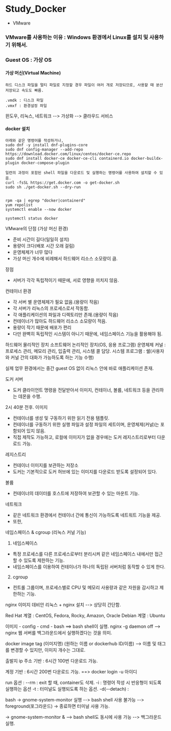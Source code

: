 # Study_Docker

- VMware

### VMware를 사용하는 이유 : Windows 환경에서 Linux를 설치 및 사용하기 위해서.

### Guest OS : 가상 OS

#### 가상 머신(Virtual Machine) 

	하드 디스크 파일을 멀티 파일로 지정할 경우 파일이 여러 개로 저장되므로, 사용할 때 분산 저장되고 속도도 빠름.
 	
  	.vmdk : 디스크 파일
	.vmxf : 환경설정 파일

윈도우, 리눅스, 네트워크 --> 가상화 --> 클라우드 서비스


#### docker 설치

 	아래와 같은 명령어를 작성하거나,
	sudo dnf -y install dnf-plugins-core
	sudo dnf config-manager --add-repo https://download.docker.com/linux/centos/docker-ce.repo
	sudo dnf install docker-ce docker-ce-cli containerd.io docker-buildx-plugin docker-compose-plugin

	일련의 과정이 포함된 shell 파일을 다운로드 및 실행하는 명령어를 사용하여 설치할 수 있음.
	curl -fsSL https://get.docker.com -o get-docker.sh
	sudo sh ./get-docker.sh --dry-run


	rpm -qa | egrep "docker|containerd"
	yum repolist
	systemctl enable --now docker

	systemctl status docker




VMware의 단점 (가상 머신 환경)
- 준비 시간이 길다(일일히 설치)
- 용량이 크다(배포 시간 오래 걸림)
- 운영체제가 너무 많다
- 가상 머신 개수에 비례해서 하드웨어 리소스 소모량이 큼.

장점
- 서버가 각각 독립적이기 때문에, 서로 영향을 끼치지 않음.

컨테이너 환경
- 각 서버 별 운영체제가 필요 없음.(용량이 작음)
- 각 서버가 리눅스의 프로세스로서 작동함.
- 각 애플리케이션의 파일과 디렉토리만 존재.(용량이 작음)
- 컨테이너가 많아도 하드웨어 리소스 소모량이 적음.
- 용량이 작기 때문에 배포가 편리
- 다만 완벽히 독립적인 시스템이 아니기 때문에, 네임스페이스 기능을 활용해야 됨.

하드웨어		물리적인 장치
소프트웨어 	논리적인 장치(OS, 응용 프로그램)
운영체제		커널 : 프로세스 관리, 메모리 관리, 입출력 관리, 시스템 콜 담당.
			시스템 프로그램 : 쉘(사용자와 커널 간의 대화가 가능하도록 하는 기능 수행)

실제 업무 환경에서는 중간 guest OS 없이 리눅스 안에 바로 애플리케이션 존재.

도커 서버
- 도커 클라이언트 명령을 전달받아서 이미지, 컨테이너, 볼륨, 네트워크 등을 관리하는 데몬을 수행.

2시 40분 전후.
이미지
- 컨테이너를 생성 및 구동하기 위한 읽기 전용 템플릿.
- 컨테이너를 구동하기 위한 실행 파일과 설정 파일의 세트이며, 운영체제(커널)는 포함되어 있지 않음.
- 직접 제작도 가능하고, 로컬에 이미지가 없을 경우에는 도커 레지스트리로부터 다운로드 가능.

레지스트리
- 컨테이너 이미지를 보관하는 저장소
- 도커는 기본적으로 도커 허브에 있는 이미지를 다운로드 받도록 설정되어 있다.

볼륨
- 컨테이너의 데이터를 호스트에 저장하여 보관할 수 있는 마운트 기능.

네트워크
- 같은 네트워크 환경에서 컨테이너 간에 통신이 가능하도록 네트워트 기능을 제공.
- 또한, 


네임스페이스 & cgroup (리눅스 커널 기능)

1) 네임스페이스
- 특정 프로세스를 다른 프로세스로부터 분리시켜 같은 네임스페이스 내에서만 접근할 수 있도록 제한하는 기능.
- 네임스페이스를 이용하여 컨테이너가 하나의 독립된 서버처럼 동작할 수 있게 한다.

2) cgroup

- 컨트롤 그룹이며, 프로세스별로 CPU 및 메모리 사용량과 같은 자원을 감시하고 제한하는 기능.

nginx 이미지 
데비안 리눅스 + nginx 설치 --> 상당히 간단함.


Red Hat 계열 : CentOS, Fedora, Rocky, Amazon, Oracle
Debian 계열 : Ubuntu

이미지 - config - cmd - bash ==> bash shell이 실행.
nginx -g daemon off --> nginx 웹 서버를 백그라운드에서 실행하겠다는 것을 의미.

docker image tag (이미지명) (원하는 이름 or dockerhub ID/이름) --> 이름 및 태그를 변경할 수 있지만, 이미지 개수는 그대로.

출발지 ip 주소 기반 : 6시간 100번 다운로드 가능.

계정 기반 : 6시간 200번 다운로드 가능. ==> docker login -u 아이디

run 옵션 :
--rm : exit 할 때, container도 삭제.
-i : 명령어 작성 시 반응형이 되도록 실행하는 옵션 
-t : 터미널도 실행되도록 하는 옵션.
-d(--detach) : 


bash
-> gnome-system-monitor 실행 --> bash shell 사용 불가능 --> foreground(포그라운드)
-> 종료하면 터미널 사용 가능.

-> gnome-system-monitor & --> bash shell도 동시에 사용 가능 --> 백그라운드 실행. 

